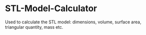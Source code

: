 # STL-Model-Calculator
Used to calculate the STL model: dimensions, volume, surface area, triangular quantity, mass etc.
